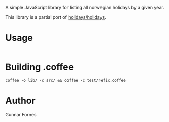 A simple JavaScript library for listing all norwegian holidays by a given year.  

This library is a partial port of [holidays/holidays](https://github.com/holidays/holidays/blob/master/lib/holidays.rb).

<!-- # Installation

`npm install holidays-norway` -->

# Usage

```javascript

```

# Building .coffee

`coffee -o lib/ -c src/ && coffee -c test/refix.coffee`

# Author

Gunnar Fornes
